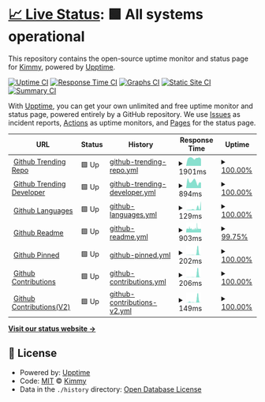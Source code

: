 # [📈 Live Status](https://uptime.kimmy.me): <!--live status--> **🟩 All systems operational**

This repository contains the open-source uptime monitor and status page for [Kimmy](https://uptime.kimmy.me), powered by [Upptime](https://github.com/upptime/upptime).

[![Uptime CI](https://github.com/see/uptime/workflows/Uptime%20CI/badge.svg)](https://github.com/see/uptime/actions?query=workflow%3A%22Uptime+CI%22)
[![Response Time CI](https://github.com/see/uptime/workflows/Response%20Time%20CI/badge.svg)](https://github.com/see/uptime/actions?query=workflow%3A%22Response+Time+CI%22)
[![Graphs CI](https://github.com/see/uptime/workflows/Graphs%20CI/badge.svg)](https://github.com/see/uptime/actions?query=workflow%3A%22Graphs+CI%22)
[![Static Site CI](https://github.com/see/uptime/workflows/Static%20Site%20CI/badge.svg)](https://github.com/see/uptime/actions?query=workflow%3A%22Static+Site+CI%22)
[![Summary CI](https://github.com/see/uptime/workflows/Summary%20CI/badge.svg)](https://github.com/see/uptime/actions?query=workflow%3A%22Summary+CI%22)

With [Upptime](https://upptime.js.org), you can get your own unlimited and free uptime monitor and status page, powered entirely by a GitHub repository. We use [Issues](https://github.com/see/uptime/issues) as incident reports, [Actions](https://github.com/see/uptime/actions) as uptime monitors, and [Pages](https://uptime.kimmy.me) for the status page.

<!--start: status pages-->
<!-- This summary is generated by Upptime (https://github.com/upptime/upptime) -->
<!-- Do not edit this manually, your changes will be overwritten -->
<!-- prettier-ignore -->
| URL | Status | History | Response Time | Uptime |
| --- | ------ | ------- | ------------- | ------ |
| <img alt="" src="https://favicons.githubusercontent.com/api.gitterapp.com" height="13"> [Github Trending Repo](https://api.gitterapp.com/repositories) | 🟩 Up | [github-trending-repo.yml](https://github.com/see/uptime/commits/HEAD/history/github-trending-repo.yml) | <details><summary><img alt="Response time graph" src="./graphs/github-trending-repo/response-time-week.png" height="20"> 1901ms</summary><br><a href="https://uptime.kimmy.me/history/github-trending-repo"><img alt="Response time 1865" src="https://img.shields.io/endpoint?url=https%3A%2F%2Fraw.githubusercontent.com%2Fsee%2Fuptime%2FHEAD%2Fapi%2Fgithub-trending-repo%2Fresponse-time.json"></a><br><a href="https://uptime.kimmy.me/history/github-trending-repo"><img alt="24-hour response time 1732" src="https://img.shields.io/endpoint?url=https%3A%2F%2Fraw.githubusercontent.com%2Fsee%2Fuptime%2FHEAD%2Fapi%2Fgithub-trending-repo%2Fresponse-time-day.json"></a><br><a href="https://uptime.kimmy.me/history/github-trending-repo"><img alt="7-day response time 1901" src="https://img.shields.io/endpoint?url=https%3A%2F%2Fraw.githubusercontent.com%2Fsee%2Fuptime%2FHEAD%2Fapi%2Fgithub-trending-repo%2Fresponse-time-week.json"></a><br><a href="https://uptime.kimmy.me/history/github-trending-repo"><img alt="30-day response time 1898" src="https://img.shields.io/endpoint?url=https%3A%2F%2Fraw.githubusercontent.com%2Fsee%2Fuptime%2FHEAD%2Fapi%2Fgithub-trending-repo%2Fresponse-time-month.json"></a><br><a href="https://uptime.kimmy.me/history/github-trending-repo"><img alt="1-year response time 1865" src="https://img.shields.io/endpoint?url=https%3A%2F%2Fraw.githubusercontent.com%2Fsee%2Fuptime%2FHEAD%2Fapi%2Fgithub-trending-repo%2Fresponse-time-year.json"></a></details> | <details><summary><a href="https://uptime.kimmy.me/history/github-trending-repo">100.00%</a></summary><a href="https://uptime.kimmy.me/history/github-trending-repo"><img alt="All-time uptime 99.93%" src="https://img.shields.io/endpoint?url=https%3A%2F%2Fraw.githubusercontent.com%2Fsee%2Fuptime%2FHEAD%2Fapi%2Fgithub-trending-repo%2Fuptime.json"></a><br><a href="https://uptime.kimmy.me/history/github-trending-repo"><img alt="24-hour uptime 100.00%" src="https://img.shields.io/endpoint?url=https%3A%2F%2Fraw.githubusercontent.com%2Fsee%2Fuptime%2FHEAD%2Fapi%2Fgithub-trending-repo%2Fuptime-day.json"></a><br><a href="https://uptime.kimmy.me/history/github-trending-repo"><img alt="7-day uptime 100.00%" src="https://img.shields.io/endpoint?url=https%3A%2F%2Fraw.githubusercontent.com%2Fsee%2Fuptime%2FHEAD%2Fapi%2Fgithub-trending-repo%2Fuptime-week.json"></a><br><a href="https://uptime.kimmy.me/history/github-trending-repo"><img alt="30-day uptime 99.89%" src="https://img.shields.io/endpoint?url=https%3A%2F%2Fraw.githubusercontent.com%2Fsee%2Fuptime%2FHEAD%2Fapi%2Fgithub-trending-repo%2Fuptime-month.json"></a><br><a href="https://uptime.kimmy.me/history/github-trending-repo"><img alt="1-year uptime 99.93%" src="https://img.shields.io/endpoint?url=https%3A%2F%2Fraw.githubusercontent.com%2Fsee%2Fuptime%2FHEAD%2Fapi%2Fgithub-trending-repo%2Fuptime-year.json"></a></details>
| <img alt="" src="https://favicons.githubusercontent.com/api.gitterapp.com" height="13"> [Github Trending Developer](https://api.gitterapp.com/developers) | 🟩 Up | [github-trending-developer.yml](https://github.com/see/uptime/commits/HEAD/history/github-trending-developer.yml) | <details><summary><img alt="Response time graph" src="./graphs/github-trending-developer/response-time-week.png" height="20"> 894ms</summary><br><a href="https://uptime.kimmy.me/history/github-trending-developer"><img alt="Response time 1235" src="https://img.shields.io/endpoint?url=https%3A%2F%2Fraw.githubusercontent.com%2Fsee%2Fuptime%2FHEAD%2Fapi%2Fgithub-trending-developer%2Fresponse-time.json"></a><br><a href="https://uptime.kimmy.me/history/github-trending-developer"><img alt="24-hour response time 762" src="https://img.shields.io/endpoint?url=https%3A%2F%2Fraw.githubusercontent.com%2Fsee%2Fuptime%2FHEAD%2Fapi%2Fgithub-trending-developer%2Fresponse-time-day.json"></a><br><a href="https://uptime.kimmy.me/history/github-trending-developer"><img alt="7-day response time 894" src="https://img.shields.io/endpoint?url=https%3A%2F%2Fraw.githubusercontent.com%2Fsee%2Fuptime%2FHEAD%2Fapi%2Fgithub-trending-developer%2Fresponse-time-week.json"></a><br><a href="https://uptime.kimmy.me/history/github-trending-developer"><img alt="30-day response time 1125" src="https://img.shields.io/endpoint?url=https%3A%2F%2Fraw.githubusercontent.com%2Fsee%2Fuptime%2FHEAD%2Fapi%2Fgithub-trending-developer%2Fresponse-time-month.json"></a><br><a href="https://uptime.kimmy.me/history/github-trending-developer"><img alt="1-year response time 1235" src="https://img.shields.io/endpoint?url=https%3A%2F%2Fraw.githubusercontent.com%2Fsee%2Fuptime%2FHEAD%2Fapi%2Fgithub-trending-developer%2Fresponse-time-year.json"></a></details> | <details><summary><a href="https://uptime.kimmy.me/history/github-trending-developer">100.00%</a></summary><a href="https://uptime.kimmy.me/history/github-trending-developer"><img alt="All-time uptime 99.95%" src="https://img.shields.io/endpoint?url=https%3A%2F%2Fraw.githubusercontent.com%2Fsee%2Fuptime%2FHEAD%2Fapi%2Fgithub-trending-developer%2Fuptime.json"></a><br><a href="https://uptime.kimmy.me/history/github-trending-developer"><img alt="24-hour uptime 100.00%" src="https://img.shields.io/endpoint?url=https%3A%2F%2Fraw.githubusercontent.com%2Fsee%2Fuptime%2FHEAD%2Fapi%2Fgithub-trending-developer%2Fuptime-day.json"></a><br><a href="https://uptime.kimmy.me/history/github-trending-developer"><img alt="7-day uptime 100.00%" src="https://img.shields.io/endpoint?url=https%3A%2F%2Fraw.githubusercontent.com%2Fsee%2Fuptime%2FHEAD%2Fapi%2Fgithub-trending-developer%2Fuptime-week.json"></a><br><a href="https://uptime.kimmy.me/history/github-trending-developer"><img alt="30-day uptime 99.89%" src="https://img.shields.io/endpoint?url=https%3A%2F%2Fraw.githubusercontent.com%2Fsee%2Fuptime%2FHEAD%2Fapi%2Fgithub-trending-developer%2Fuptime-month.json"></a><br><a href="https://uptime.kimmy.me/history/github-trending-developer"><img alt="1-year uptime 99.95%" src="https://img.shields.io/endpoint?url=https%3A%2F%2Fraw.githubusercontent.com%2Fsee%2Fuptime%2FHEAD%2Fapi%2Fgithub-trending-developer%2Fuptime-year.json"></a></details>
| <img alt="" src="https://favicons.githubusercontent.com/api.gitterapp.com" height="13"> [Github Languages](https://api.gitterapp.com/languages) | 🟩 Up | [github-languages.yml](https://github.com/see/uptime/commits/HEAD/history/github-languages.yml) | <details><summary><img alt="Response time graph" src="./graphs/github-languages/response-time-week.png" height="20"> 129ms</summary><br><a href="https://uptime.kimmy.me/history/github-languages"><img alt="Response time 89" src="https://img.shields.io/endpoint?url=https%3A%2F%2Fraw.githubusercontent.com%2Fsee%2Fuptime%2FHEAD%2Fapi%2Fgithub-languages%2Fresponse-time.json"></a><br><a href="https://uptime.kimmy.me/history/github-languages"><img alt="24-hour response time 624" src="https://img.shields.io/endpoint?url=https%3A%2F%2Fraw.githubusercontent.com%2Fsee%2Fuptime%2FHEAD%2Fapi%2Fgithub-languages%2Fresponse-time-day.json"></a><br><a href="https://uptime.kimmy.me/history/github-languages"><img alt="7-day response time 129" src="https://img.shields.io/endpoint?url=https%3A%2F%2Fraw.githubusercontent.com%2Fsee%2Fuptime%2FHEAD%2Fapi%2Fgithub-languages%2Fresponse-time-week.json"></a><br><a href="https://uptime.kimmy.me/history/github-languages"><img alt="30-day response time 144" src="https://img.shields.io/endpoint?url=https%3A%2F%2Fraw.githubusercontent.com%2Fsee%2Fuptime%2FHEAD%2Fapi%2Fgithub-languages%2Fresponse-time-month.json"></a><br><a href="https://uptime.kimmy.me/history/github-languages"><img alt="1-year response time 89" src="https://img.shields.io/endpoint?url=https%3A%2F%2Fraw.githubusercontent.com%2Fsee%2Fuptime%2FHEAD%2Fapi%2Fgithub-languages%2Fresponse-time-year.json"></a></details> | <details><summary><a href="https://uptime.kimmy.me/history/github-languages">100.00%</a></summary><a href="https://uptime.kimmy.me/history/github-languages"><img alt="All-time uptime 99.97%" src="https://img.shields.io/endpoint?url=https%3A%2F%2Fraw.githubusercontent.com%2Fsee%2Fuptime%2FHEAD%2Fapi%2Fgithub-languages%2Fuptime.json"></a><br><a href="https://uptime.kimmy.me/history/github-languages"><img alt="24-hour uptime 100.00%" src="https://img.shields.io/endpoint?url=https%3A%2F%2Fraw.githubusercontent.com%2Fsee%2Fuptime%2FHEAD%2Fapi%2Fgithub-languages%2Fuptime-day.json"></a><br><a href="https://uptime.kimmy.me/history/github-languages"><img alt="7-day uptime 100.00%" src="https://img.shields.io/endpoint?url=https%3A%2F%2Fraw.githubusercontent.com%2Fsee%2Fuptime%2FHEAD%2Fapi%2Fgithub-languages%2Fuptime-week.json"></a><br><a href="https://uptime.kimmy.me/history/github-languages"><img alt="30-day uptime 99.89%" src="https://img.shields.io/endpoint?url=https%3A%2F%2Fraw.githubusercontent.com%2Fsee%2Fuptime%2FHEAD%2Fapi%2Fgithub-languages%2Fuptime-month.json"></a><br><a href="https://uptime.kimmy.me/history/github-languages"><img alt="1-year uptime 99.97%" src="https://img.shields.io/endpoint?url=https%3A%2F%2Fraw.githubusercontent.com%2Fsee%2Fuptime%2FHEAD%2Fapi%2Fgithub-languages%2Fuptime-year.json"></a></details>
| <img alt="" src="https://favicons.githubusercontent.com/github.gitterapp.com" height="13"> [Github Readme](https://github.gitterapp.com/api/readme?owner=see&repo=see) | 🟩 Up | [github-readme.yml](https://github.com/see/uptime/commits/HEAD/history/github-readme.yml) | <details><summary><img alt="Response time graph" src="./graphs/github-readme/response-time-week.png" height="20"> 903ms</summary><br><a href="https://uptime.kimmy.me/history/github-readme"><img alt="Response time 884" src="https://img.shields.io/endpoint?url=https%3A%2F%2Fraw.githubusercontent.com%2Fsee%2Fuptime%2FHEAD%2Fapi%2Fgithub-readme%2Fresponse-time.json"></a><br><a href="https://uptime.kimmy.me/history/github-readme"><img alt="24-hour response time 793" src="https://img.shields.io/endpoint?url=https%3A%2F%2Fraw.githubusercontent.com%2Fsee%2Fuptime%2FHEAD%2Fapi%2Fgithub-readme%2Fresponse-time-day.json"></a><br><a href="https://uptime.kimmy.me/history/github-readme"><img alt="7-day response time 903" src="https://img.shields.io/endpoint?url=https%3A%2F%2Fraw.githubusercontent.com%2Fsee%2Fuptime%2FHEAD%2Fapi%2Fgithub-readme%2Fresponse-time-week.json"></a><br><a href="https://uptime.kimmy.me/history/github-readme"><img alt="30-day response time 863" src="https://img.shields.io/endpoint?url=https%3A%2F%2Fraw.githubusercontent.com%2Fsee%2Fuptime%2FHEAD%2Fapi%2Fgithub-readme%2Fresponse-time-month.json"></a><br><a href="https://uptime.kimmy.me/history/github-readme"><img alt="1-year response time 884" src="https://img.shields.io/endpoint?url=https%3A%2F%2Fraw.githubusercontent.com%2Fsee%2Fuptime%2FHEAD%2Fapi%2Fgithub-readme%2Fresponse-time-year.json"></a></details> | <details><summary><a href="https://uptime.kimmy.me/history/github-readme">99.75%</a></summary><a href="https://uptime.kimmy.me/history/github-readme"><img alt="All-time uptime 99.90%" src="https://img.shields.io/endpoint?url=https%3A%2F%2Fraw.githubusercontent.com%2Fsee%2Fuptime%2FHEAD%2Fapi%2Fgithub-readme%2Fuptime.json"></a><br><a href="https://uptime.kimmy.me/history/github-readme"><img alt="24-hour uptime 99.59%" src="https://img.shields.io/endpoint?url=https%3A%2F%2Fraw.githubusercontent.com%2Fsee%2Fuptime%2FHEAD%2Fapi%2Fgithub-readme%2Fuptime-day.json"></a><br><a href="https://uptime.kimmy.me/history/github-readme"><img alt="7-day uptime 99.75%" src="https://img.shields.io/endpoint?url=https%3A%2F%2Fraw.githubusercontent.com%2Fsee%2Fuptime%2FHEAD%2Fapi%2Fgithub-readme%2Fuptime-week.json"></a><br><a href="https://uptime.kimmy.me/history/github-readme"><img alt="30-day uptime 99.77%" src="https://img.shields.io/endpoint?url=https%3A%2F%2Fraw.githubusercontent.com%2Fsee%2Fuptime%2FHEAD%2Fapi%2Fgithub-readme%2Fuptime-month.json"></a><br><a href="https://uptime.kimmy.me/history/github-readme"><img alt="1-year uptime 99.90%" src="https://img.shields.io/endpoint?url=https%3A%2F%2Fraw.githubusercontent.com%2Fsee%2Fuptime%2FHEAD%2Fapi%2Fgithub-readme%2Fuptime-year.json"></a></details>
| <img alt="" src="https://favicons.githubusercontent.com/github.gitterapp.com" height="13"> [Github Pinned](https://github.gitterapp.com/api/pinned?username=see) | 🟩 Up | [github-pinned.yml](https://github.com/see/uptime/commits/HEAD/history/github-pinned.yml) | <details><summary><img alt="Response time graph" src="./graphs/github-pinned/response-time-week.png" height="20"> 202ms</summary><br><a href="https://uptime.kimmy.me/history/github-pinned"><img alt="Response time 679" src="https://img.shields.io/endpoint?url=https%3A%2F%2Fraw.githubusercontent.com%2Fsee%2Fuptime%2FHEAD%2Fapi%2Fgithub-pinned%2Fresponse-time.json"></a><br><a href="https://uptime.kimmy.me/history/github-pinned"><img alt="24-hour response time 9" src="https://img.shields.io/endpoint?url=https%3A%2F%2Fraw.githubusercontent.com%2Fsee%2Fuptime%2FHEAD%2Fapi%2Fgithub-pinned%2Fresponse-time-day.json"></a><br><a href="https://uptime.kimmy.me/history/github-pinned"><img alt="7-day response time 202" src="https://img.shields.io/endpoint?url=https%3A%2F%2Fraw.githubusercontent.com%2Fsee%2Fuptime%2FHEAD%2Fapi%2Fgithub-pinned%2Fresponse-time-week.json"></a><br><a href="https://uptime.kimmy.me/history/github-pinned"><img alt="30-day response time 77" src="https://img.shields.io/endpoint?url=https%3A%2F%2Fraw.githubusercontent.com%2Fsee%2Fuptime%2FHEAD%2Fapi%2Fgithub-pinned%2Fresponse-time-month.json"></a><br><a href="https://uptime.kimmy.me/history/github-pinned"><img alt="1-year response time 679" src="https://img.shields.io/endpoint?url=https%3A%2F%2Fraw.githubusercontent.com%2Fsee%2Fuptime%2FHEAD%2Fapi%2Fgithub-pinned%2Fresponse-time-year.json"></a></details> | <details><summary><a href="https://uptime.kimmy.me/history/github-pinned">100.00%</a></summary><a href="https://uptime.kimmy.me/history/github-pinned"><img alt="All-time uptime 59.33%" src="https://img.shields.io/endpoint?url=https%3A%2F%2Fraw.githubusercontent.com%2Fsee%2Fuptime%2FHEAD%2Fapi%2Fgithub-pinned%2Fuptime.json"></a><br><a href="https://uptime.kimmy.me/history/github-pinned"><img alt="24-hour uptime 100.00%" src="https://img.shields.io/endpoint?url=https%3A%2F%2Fraw.githubusercontent.com%2Fsee%2Fuptime%2FHEAD%2Fapi%2Fgithub-pinned%2Fuptime-day.json"></a><br><a href="https://uptime.kimmy.me/history/github-pinned"><img alt="7-day uptime 100.00%" src="https://img.shields.io/endpoint?url=https%3A%2F%2Fraw.githubusercontent.com%2Fsee%2Fuptime%2FHEAD%2Fapi%2Fgithub-pinned%2Fuptime-week.json"></a><br><a href="https://uptime.kimmy.me/history/github-pinned"><img alt="30-day uptime 100.00%" src="https://img.shields.io/endpoint?url=https%3A%2F%2Fraw.githubusercontent.com%2Fsee%2Fuptime%2FHEAD%2Fapi%2Fgithub-pinned%2Fuptime-month.json"></a><br><a href="https://uptime.kimmy.me/history/github-pinned"><img alt="1-year uptime 59.33%" src="https://img.shields.io/endpoint?url=https%3A%2F%2Fraw.githubusercontent.com%2Fsee%2Fuptime%2FHEAD%2Fapi%2Fgithub-pinned%2Fuptime-year.json"></a></details>
| <img alt="" src="https://favicons.githubusercontent.com/github.gitterapp.com" height="13"> [Github Contributions](https://github.gitterapp.com/api/contributions?username=see&from=2021-01-01&to=2021-12-31) | 🟩 Up | [github-contributions.yml](https://github.com/see/uptime/commits/HEAD/history/github-contributions.yml) | <details><summary><img alt="Response time graph" src="./graphs/github-contributions/response-time-week.png" height="20"> 206ms</summary><br><a href="https://uptime.kimmy.me/history/github-contributions"><img alt="Response time 54" src="https://img.shields.io/endpoint?url=https%3A%2F%2Fraw.githubusercontent.com%2Fsee%2Fuptime%2FHEAD%2Fapi%2Fgithub-contributions%2Fresponse-time.json"></a><br><a href="https://uptime.kimmy.me/history/github-contributions"><img alt="24-hour response time 5" src="https://img.shields.io/endpoint?url=https%3A%2F%2Fraw.githubusercontent.com%2Fsee%2Fuptime%2FHEAD%2Fapi%2Fgithub-contributions%2Fresponse-time-day.json"></a><br><a href="https://uptime.kimmy.me/history/github-contributions"><img alt="7-day response time 206" src="https://img.shields.io/endpoint?url=https%3A%2F%2Fraw.githubusercontent.com%2Fsee%2Fuptime%2FHEAD%2Fapi%2Fgithub-contributions%2Fresponse-time-week.json"></a><br><a href="https://uptime.kimmy.me/history/github-contributions"><img alt="30-day response time 65" src="https://img.shields.io/endpoint?url=https%3A%2F%2Fraw.githubusercontent.com%2Fsee%2Fuptime%2FHEAD%2Fapi%2Fgithub-contributions%2Fresponse-time-month.json"></a><br><a href="https://uptime.kimmy.me/history/github-contributions"><img alt="1-year response time 54" src="https://img.shields.io/endpoint?url=https%3A%2F%2Fraw.githubusercontent.com%2Fsee%2Fuptime%2FHEAD%2Fapi%2Fgithub-contributions%2Fresponse-time-year.json"></a></details> | <details><summary><a href="https://uptime.kimmy.me/history/github-contributions">100.00%</a></summary><a href="https://uptime.kimmy.me/history/github-contributions"><img alt="All-time uptime 100.00%" src="https://img.shields.io/endpoint?url=https%3A%2F%2Fraw.githubusercontent.com%2Fsee%2Fuptime%2FHEAD%2Fapi%2Fgithub-contributions%2Fuptime.json"></a><br><a href="https://uptime.kimmy.me/history/github-contributions"><img alt="24-hour uptime 100.00%" src="https://img.shields.io/endpoint?url=https%3A%2F%2Fraw.githubusercontent.com%2Fsee%2Fuptime%2FHEAD%2Fapi%2Fgithub-contributions%2Fuptime-day.json"></a><br><a href="https://uptime.kimmy.me/history/github-contributions"><img alt="7-day uptime 100.00%" src="https://img.shields.io/endpoint?url=https%3A%2F%2Fraw.githubusercontent.com%2Fsee%2Fuptime%2FHEAD%2Fapi%2Fgithub-contributions%2Fuptime-week.json"></a><br><a href="https://uptime.kimmy.me/history/github-contributions"><img alt="30-day uptime 100.00%" src="https://img.shields.io/endpoint?url=https%3A%2F%2Fraw.githubusercontent.com%2Fsee%2Fuptime%2FHEAD%2Fapi%2Fgithub-contributions%2Fuptime-month.json"></a><br><a href="https://uptime.kimmy.me/history/github-contributions"><img alt="1-year uptime 100.00%" src="https://img.shields.io/endpoint?url=https%3A%2F%2Fraw.githubusercontent.com%2Fsee%2Fuptime%2FHEAD%2Fapi%2Fgithub-contributions%2Fuptime-year.json"></a></details>
| <img alt="" src="https://favicons.githubusercontent.com/github.gitterapp.com" height="13"> [Github Contributions(V2)](https://github.gitterapp.com/api/v2/contributions?username=see&from=2021-01-01&to=2021-12-31) | 🟩 Up | [github-contributions-v2.yml](https://github.com/see/uptime/commits/HEAD/history/github-contributions-v2.yml) | <details><summary><img alt="Response time graph" src="./graphs/github-contributions-v2/response-time-week.png" height="20"> 149ms</summary><br><a href="https://uptime.kimmy.me/history/github-contributions-v2"><img alt="Response time 44" src="https://img.shields.io/endpoint?url=https%3A%2F%2Fraw.githubusercontent.com%2Fsee%2Fuptime%2FHEAD%2Fapi%2Fgithub-contributions-v2%2Fresponse-time.json"></a><br><a href="https://uptime.kimmy.me/history/github-contributions-v2"><img alt="24-hour response time 4" src="https://img.shields.io/endpoint?url=https%3A%2F%2Fraw.githubusercontent.com%2Fsee%2Fuptime%2FHEAD%2Fapi%2Fgithub-contributions-v2%2Fresponse-time-day.json"></a><br><a href="https://uptime.kimmy.me/history/github-contributions-v2"><img alt="7-day response time 149" src="https://img.shields.io/endpoint?url=https%3A%2F%2Fraw.githubusercontent.com%2Fsee%2Fuptime%2FHEAD%2Fapi%2Fgithub-contributions-v2%2Fresponse-time-week.json"></a><br><a href="https://uptime.kimmy.me/history/github-contributions-v2"><img alt="30-day response time 54" src="https://img.shields.io/endpoint?url=https%3A%2F%2Fraw.githubusercontent.com%2Fsee%2Fuptime%2FHEAD%2Fapi%2Fgithub-contributions-v2%2Fresponse-time-month.json"></a><br><a href="https://uptime.kimmy.me/history/github-contributions-v2"><img alt="1-year response time 44" src="https://img.shields.io/endpoint?url=https%3A%2F%2Fraw.githubusercontent.com%2Fsee%2Fuptime%2FHEAD%2Fapi%2Fgithub-contributions-v2%2Fresponse-time-year.json"></a></details> | <details><summary><a href="https://uptime.kimmy.me/history/github-contributions-v2">100.00%</a></summary><a href="https://uptime.kimmy.me/history/github-contributions-v2"><img alt="All-time uptime 100.00%" src="https://img.shields.io/endpoint?url=https%3A%2F%2Fraw.githubusercontent.com%2Fsee%2Fuptime%2FHEAD%2Fapi%2Fgithub-contributions-v2%2Fuptime.json"></a><br><a href="https://uptime.kimmy.me/history/github-contributions-v2"><img alt="24-hour uptime 100.00%" src="https://img.shields.io/endpoint?url=https%3A%2F%2Fraw.githubusercontent.com%2Fsee%2Fuptime%2FHEAD%2Fapi%2Fgithub-contributions-v2%2Fuptime-day.json"></a><br><a href="https://uptime.kimmy.me/history/github-contributions-v2"><img alt="7-day uptime 100.00%" src="https://img.shields.io/endpoint?url=https%3A%2F%2Fraw.githubusercontent.com%2Fsee%2Fuptime%2FHEAD%2Fapi%2Fgithub-contributions-v2%2Fuptime-week.json"></a><br><a href="https://uptime.kimmy.me/history/github-contributions-v2"><img alt="30-day uptime 100.00%" src="https://img.shields.io/endpoint?url=https%3A%2F%2Fraw.githubusercontent.com%2Fsee%2Fuptime%2FHEAD%2Fapi%2Fgithub-contributions-v2%2Fuptime-month.json"></a><br><a href="https://uptime.kimmy.me/history/github-contributions-v2"><img alt="1-year uptime 100.00%" src="https://img.shields.io/endpoint?url=https%3A%2F%2Fraw.githubusercontent.com%2Fsee%2Fuptime%2FHEAD%2Fapi%2Fgithub-contributions-v2%2Fuptime-year.json"></a></details>

<!--end: status pages-->

[**Visit our status website →**](https://uptime.kimmy.me)

## 📄 License

- Powered by: [Upptime](https://github.com/upptime/upptime)
- Code: [MIT](./LICENSE) © [Kimmy](https://uptime.kimmy.me)
- Data in the `./history` directory: [Open Database License](https://opendatacommons.org/licenses/odbl/1-0/)
